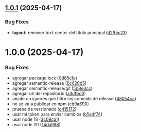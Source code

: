 ## [1.0.1](https://github.com/felixbarrosdev/felixbarros/compare/v1.0.0...v1.0.1) (2025-04-17)


### Bug Fixes

* **layout:** remover text-center del título principal ([d295c23](https://github.com/felixbarrosdev/felixbarros/commit/d295c230787c93a087f8d2a53d104ef82a112950))

# 1.0.0 (2025-04-17)


### Bug Fixes

* agregar package lock ([0d85e1a](https://github.com/felixbarrosdev/felixbarros/commit/0d85e1a55e12ecf2d287c9ca2534baad02e10f88))
* agregar semantic-release ([0c628d5](https://github.com/felixbarrosdev/felixbarros/commit/0c628d5ca97a88ea242c1ae9d4251071dc19f0e4))
* agregar semantic-release/git ([5b8e3cc](https://github.com/felixbarrosdev/felixbarros/commit/5b8e3cc8301174d58e7f5fd4c9f9247223afcde0))
* agregar url del repositorio ([a3dfbd3](https://github.com/felixbarrosdev/felixbarros/commit/a3dfbd3a4392ab61ce4c2a121000ddd58faa3d36))
* añade un ignores que filtre los commits de release ([48054ca](https://github.com/felixbarrosdev/felixbarros/commit/48054cadd873022ac4c0fc30ad7e05454df943b6))
* no se va a publicar en npm ([cb9a690](https://github.com/felixbarrosdev/felixbarros/commit/cb9a690cfdf031439402f2fa6394626f18794366))
* prueba de versionado ([c415172](https://github.com/felixbarrosdev/felixbarros/commit/c41517231f2874e5892568b6096b7efecda7fd27))
* usar mi token para enviar cambios ([b5adf74](https://github.com/felixbarrosdev/felixbarros/commit/b5adf746e080d71e12c1e4a29204acd026f3e7b9))
* usar node 18 ([3c09cb1](https://github.com/felixbarrosdev/felixbarros/commit/3c09cb1af3400efda08c76e0cd310d0b366fc17f))
* usar node 20 ([14da998](https://github.com/felixbarrosdev/felixbarros/commit/14da99844544f3384e7771a5f73d40eac8c3a4ce))
